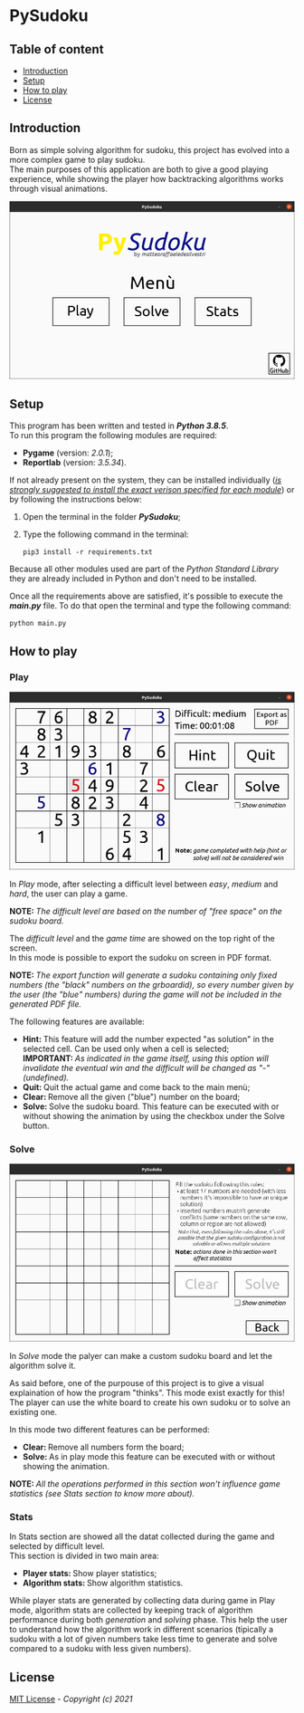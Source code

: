 # PySudoku

## Table of content

* [Introduction](#Introduction "Go to the section")</br>
* [Setup](#Setup "Go to the section")</br>
* [How to play](#How-to-play "Go to the section")</br>
* [License](#License "Go to the section")</br>

## Introduction

Born as simple solving algorithm for sudoku, this project has evolved into a more complex game to play sudoku.</br>
The main purposes of this application are both to give a good playing experience, while showing the player how backtracking algorithms works through visual animations.


![](readme/screen.png 'PySudoku menù')

## Setup

This program has been written and tested in <b><i> Python 3.8.5</i></b>.</br>
To run this program the following modules are required:

<ul>
    <li><b>Pygame</b> (version: <i>2.0.1</i>);</li>
    <li><b>Reportlab</b> (version: <i>3.5.34</i>).</li>
</ul>

If not already present on the system, they can be installed individually (<u><i>is strongly suggested to install the exact verison specified for each module</i></u>) or by following the instructions below:

1. Open the terminal in the folder <b><i>PySudoku</i></b>;

2. Type the following command in the terminal:

    ```console
    pip3 install -r requirements.txt
    ```

Because all other modules used are part of the <i> Python Standard Library</i> they are already included in Python and don't need to be installed.</br>

Once all the requirements above are satisfied, it's possible to execute the <b><i>main.py</i></b> file. To do that open the terminal and type the following command:

```console
python main.py
```

## How to play

### Play

![](readme/play.png "Screenshot of a game in play mode")

In <i>Play</i> mode, after selecting a difficult level between <i>easy</i>, <i>medium</i> and <i>hard</i>, the user can play a game.</br>

<b>NOTE: </b><i>The difficult level are based on the number of "free space" on the sudoku board.</i></br>

The <i>difficult level</i> and the <i>game time</i> are showed on the top right of the screen.</br>
In this mode is possible to export the sudoku on screen in PDF format.</br>

<b>NOTE: </b><i>The export function will generate a sudoku containing only fixed numbers (the "black" numbers on the grboardid), so every number given by the user (the "blue" numbers) during the game will not be included in the generated PDF file.</i></br>

The following features are available:

<ul>
    <li><b>Hint: </b>This feature will add the number expected "as solution" in the selected cell. Can be used only when a cell is selected;</li>
    <b>IMPORTANT: </b><i>As indicated in the game itself, using this option will invalidate the eventual win and the difficult will be changed as "-" (undefined).</i>
    <li><b>Quit: </b>Quit the actual game and come back to the main menù;</li>
    <li><b>Clear: </b>Remove all the given ("blue") number on the board;</li>
    <li><b>Solve: </b>Solve the sudoku board. This feature can be executed with or without showing the animation by using the checkbox under the Solve button.</li>
</ul>

### Solve

![](readme/solve.png "Solve mode starting screen")

In <i>Solve</i> mode the palyer can make a custom sudoku board and let the algorithm solve it.</br>

As said before, one of the purpouse of this project is to give a visual explaination of how the program "thinks". This mode exist exactly for this! The player can use the white board to create his own sudoku or to solve an existing one.</br> 

In this mode two different features can be performed:

<ul>
    <li><b>Clear: </b>Remove all numbers form the board;</li>
    <li><b>Solve: </b>As in play mode this feature can be executed with or without showing the animation.</li>
</ul>

<b>NOTE: </b><i>All the operations performed in this section won't influence game statistics (see Stats section to know more about).</i>

### Stats

In </i>Stats</i> section are showed all the datat collected during the game and selected by difficult level.</br>
This section is divided in two main area:

<ul>
    <li><b>Player stats: </b>Show player statistics;</li>
    <li><b>Algorithm stats: </b>Show algorithm statistics.</li>
</ul>

While player stats are generated by collecting data during game in Play mode, algorithm stats are collected by keeping track of algorithm performance during both <i>generation</i> and <i>solving</i> phase. This help the user to understand how the algorithm work in different scenarios (tipically a sudoku with a lot of given numbers take less time to generate and solve compared to a sudoku with less given numbers).

## License 

[MIT License](LICENSE) - <i> Copyright (c) 2021 </i>
